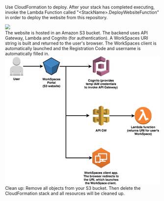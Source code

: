 Use CloudFormation to deploy. After your stack has completed executing, invoke the Lambda Function called "\<StackName\>.DeployWebsiteFunction" in order to deploy the website from this repository.

<td>
  <a href="https://console.aws.amazon.com/cloudformation/home?region=us-west-2#/stacks/new?stackName=WorkSpacesUserPortal&amp;templateURL=https://s3-us-west-2.amazonaws.com/debrosse-cloudformation-templates/cloudformation.yaml" target="_blank">
   <span class="inlinemediaobject">
   <img src="https://s3.amazonaws.com/cloudformation-examples/cloudformation-launch-stack.png">
   </span>
  </a>
</td>

<br>
The website is hosted in an Amazon S3 bucket. The backend uses API Gateway, Lambda and Cognito (for authentication). A WorkSpaces URI string is built and returned to the user's browser. The WorkSpaces client is automatically launched and the Registration Code and username is automatically filled in.
<br>
<img src="architecture.png">

<br>
Clean up: Remove all objects from your S3 bucket. Then delete the CloudFormation stack and all resources will be cleaned up.
